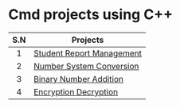 # Cmd projects using C++

| S.N | Projects                                                                                                       |
| :-: | -------------------------------------------------------------------------------------------------------------- |
|  1  | [Student Report Management](https://github.com/sthsuyash/Cpp-projects/tree/main/Student%20Report%20Management) |
|  2  | [Number System Conversion](https://github.com/sthsuyash/Cpp-projects/tree/main/number-System-Conversions)      |
|  3  | [Binary Number Addition](https://github.com/sthsuyash/Cpp-projects/tree/main/binary-Additions)                 |
|  4  | [Encryption Decryption](https://github.com/sthsuyash/Cpp-projects/tree/main/encryption)                        |
